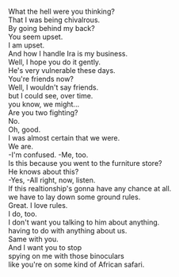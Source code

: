 
What the hell were you thinking?      
That I was being chivalrous.     
By going behind my back?     
You seem upset.     
I am upset.     
And how I handle Ira is my business.     
Well, I hope you do it gently.     
He's very vulnerable these days.          
You're friends now?     
Well, I wouldn't say friends.     
but I could see, over time.     
you know, we might...     
Are you two fighting?     
No.     
Oh, good.     
I was almost certain that we were.     
We are.     
-I'm confused. -Me, too.     
Is this because you went to the furniture store?     
He knows about this?     
-Yes, -All right, now, listen.     
If this realtionship's gonna have any chance at all.     
we have to lay down some ground rules.     
Great. I love rules.     
I do, too.     
I don't want you talking to him about anything.     
having to do with anything about us.     
Same with you.          
And I want you to stop     
spying on me with those binoculars     
like you're on some kind of African safari.     



